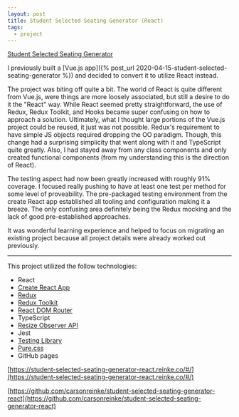 ```yaml
---
layout: post
title: Student Selected Seating Generator (React)
tags:
  - project
---
```

[Student Selected Seating Generator](https://student-selected-seating-generator-react.reinke.co/#/)

I previously built a [Vue.js app]({% post_url 2020-04-15-student-selected-seating-generator %}) and decided to convert it to utilize React instead.

The project was biting off quite a bit.  The world of React is quite different from Vue.js, were things are more loosely associated, but still a desire to do it the "React" way.  While React seemed pretty straightforward, the use of Redux, Redux Toolkit, and Hooks became super confusing on how to approach a solution.  Ultimately, what I thought large portions of the Vue.js project could be reused, it just was not possible.  Redux's requirement to have simple JS objects required dropping the OO paradigm.  Though, this change had a surprising simplicity that went along with it and TypeScript quite greatly.  Also, I had stayed away from any class components and only created functional components (from my understanding this is the direction of React). 

The testing aspect had now been greatly increased with roughly 91% coverage.  I focused really pushing to have at least one test per method for some level of proveability.  The pre-packaged testing environment from the create React app established all tooling and configuration making it a breeze.  The only confusing area definitely being the Redux mocking and the lack of good pre-established approaches.

It was wonderful learning experience and helped to focus on migrating an existing project because all project details were already worked out previously.

---

This project utilized the follow technologies:

- React
- [Create React App](https://create-react-app.dev/)
- [Redux](https://redux.js.org/)
- [Redux Toolkit](https://redux-toolkit.js.org/)
- [React DOM Router](https://reactrouter.com/web/guides/quick-start)
- TypeScript
- [Resize Observer API](https://developer.mozilla.org/en-US/docs/Web/API/ResizeObserver)
- Jest
- [Testing Library](https://testing-library.com/)
- [Pure.css](https://purecss.io/)
- GitHub pages

[https://student-selected-seating-generator-react.reinke.co/#/](https://student-selected-seating-generator-react.reinke.co/#/)

[https://github.com/carsonreinke/student-selected-seating-generator-react](https://github.com/carsonreinke/student-selected-seating-generator-react)